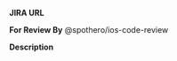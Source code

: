 **JIRA URL**
<!-- ex: https://spothero.atlassian.net/browse/IOS-#### -->

**For Review By**
@spothero/ios-code-review

**Description**
<!-- Describe what items this PR changes. -->